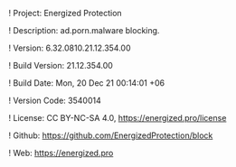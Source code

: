 ! Project: Energized Protection

! Description: ad.porn.malware blocking.

! Version: 6.32.0810.21.12.354.00

! Build Version: 21.12.354.00

! Build Date: Mon, 20 Dec 21 00:14:01 +06

! Version Code: 3540014

! License: CC BY-NC-SA 4.0, https://energized.pro/license

! Github: https://github.com/EnergizedProtection/block

! Web: https://energized.pro
